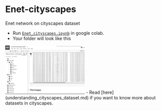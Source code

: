 # Enet-cityscapes
Enet network on cityscapes dataset

- Run [```Enet_cityscapes.ipynb```](Enet_cityscapes.ipynb) in google colab.
- Your folder will look like this
<img src='https://raw.githubusercontent.com/tranvohuy/Enet-cityscapes/master/readme_files/data_folder.PNG' width='50%'>
- Read [here](understanding_cityscapes_dataset.md) if you want to know more about datasets in cityscapes.
      

